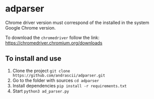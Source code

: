 # adparser

Chrome driver version must correspond of the installed
in the system Google Chrome version.

To download the `chromedriver` follow the link: https://chromedriver.chromium.org/downloads

## To install and use

1. Clone the project `git clone https://github.com/andrascii/adparser.git`
2. Go to the folder with sources `cd adparser`
3. Install dependencies `pip install -r requirements.txt`
4. Start `python3 ad_parser.py`
